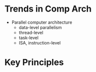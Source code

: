 # Trends in Comp Arch
- Parallel computer architecture
	- data-level parallelism
	- thread-level
	- task-level
	- ISA, instruction-level

# Key Principles